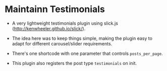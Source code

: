 # Maintainn Testimonials

- A very lightweight testimonials plugin using slick.js (http://kenwheeler.github.io/slick/).

- The idea here was to keep things simple, making the plugin easy to adapt for different carousel/slider requirements.

- There's one shortcode with one parameter that controls `posts_per_page`.

- This plugin also registers the post type `testimonials` on init.

